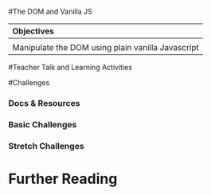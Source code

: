 #The DOM and Vanilla JS

| Objectives |
| :--- |
|  |
| Manipulate the DOM using plain vanilla Javascript |

#Teacher Talk and Learning Activities

#Challenges

### Docs & Resources

### Basic Challenges

### Stretch Challenges

# Further Reading
